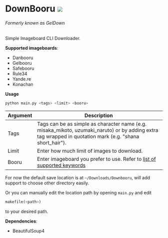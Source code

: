 # DownBooru ![](https://img.shields.io/badge/Python-3.4-blue.svg?style=flat-square)
###### Formerly known as GelDown

Simple Imageboard CLI Downloader.

**Supported imageboards**:
* Danbooru
* Gelbooru
* Safebooru
* Rule34
* Yande.re
* Konachan

**Usage**

```python
python main.py <tags> <limit> <booru>
```

Argument  | Description
------------- | -------------
| Tags  | Tags can be as simple as character name (e.g. misaka_mikoto, uzumaki_naruto) or by adding extra tag wrapped in quotation mark (e.g. "shana short_hair"). |
| Limit | Enter how much limit of images to download. |
| Booru | Enter imageboard you prefer to use. Refer to [list of supported keywords](https://github.com/Zerocchi/DownBooru/blob/master/docs/supported.md) |


For now the default save location is at `~/Downloads/Downbooru`, will add support to choose other directory easily.

Or you can manually edit the location path by opening `main.py` and edit

```python
makefile(<path>)
```
to your desired path.

**Dependencies**:
* BeautifulSoup4
